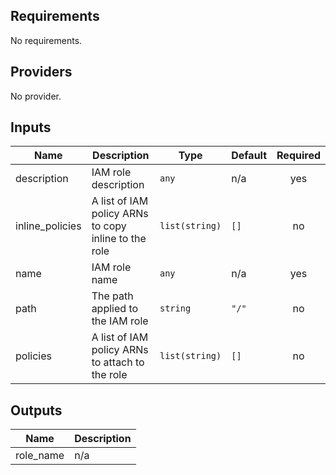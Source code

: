 ## Requirements

No requirements.

## Providers

No provider.

## Inputs

| Name | Description | Type | Default | Required |
|------|-------------|------|---------|:--------:|
| description | IAM role description | `any` | n/a | yes |
| inline\_policies | A list of IAM policy ARNs to copy inline to the role | `list(string)` | `[]` | no |
| name | IAM role name | `any` | n/a | yes |
| path | The path applied to the IAM role | `string` | `"/"` | no |
| policies | A list of IAM policy ARNs to attach to the role | `list(string)` | `[]` | no |

## Outputs

| Name | Description |
|------|-------------|
| role\_name | n/a |

